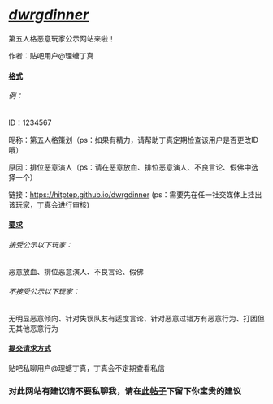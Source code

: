 # ***<u>dwrgdinner</u>***
第五人格恶意玩家公示网站来啦！

作者：贴吧用户@理螗丁真





#### **<u>格式</u>**

###### 例：

ID：1234567

昵称：第五人格策划（ps：如果有精力，请帮助丁真定期检查该用户是否更改ID哦）

原因：排位恶意演人（ps：请在恶意放血、排位恶意演人、不良言论、假佛中选择一个）

链接：https://hitptep.github.io/dwrgdinner (ps：需要先在任一社交媒体上挂出该玩家，丁真会进行审核)





#### **<u>要求</u>**

###### 接受公示以下玩家：

恶意放血、排位恶意演人、不良言论、假佛

###### 不接受公示以下玩家：

无明显恶意倾向、针对失误队友有适度言论、针对恶意过错方有恶意行为、打团但无其他恶意行为





#### **<u>提交请求方式</u>**

贴吧私聊用户@理螗丁真，丁真会不定期查看私信





### 对此网站有建议请不要私聊我，请在[此帖子]()下留下你宝贵的建议
